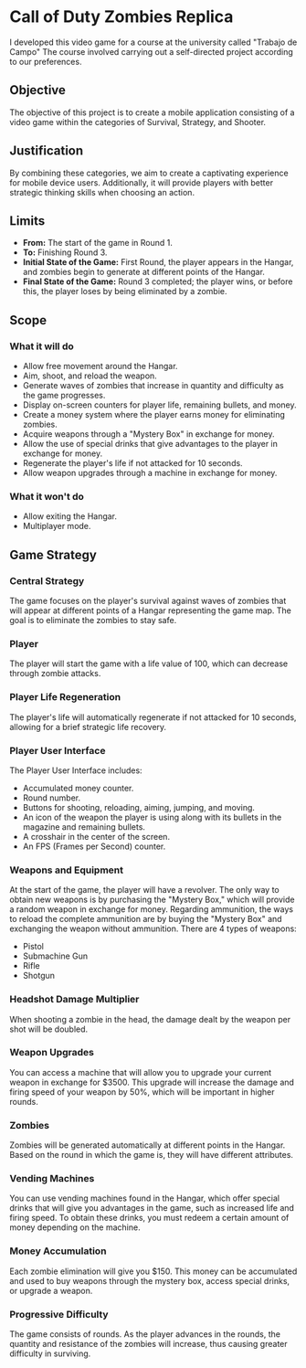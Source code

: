 # Call of Duty Zombies Replica

I developed this video game for a course at the university called "Trabajo de Campo" The course involved carrying out a self-directed project according to our preferences.

## Objective
The objective of this project is to create a mobile application consisting of a video game within the categories of Survival, Strategy, and Shooter.

## Justification
By combining these categories, we aim to create a captivating experience for mobile device users. Additionally, it will provide players with better strategic thinking skills when choosing an action.

## Limits
- **From:** The start of the game in Round 1.
- **To:** Finishing Round 3.
- **Initial State of the Game:** First Round, the player appears in the Hangar, and zombies begin to generate at different points of the Hangar.
- **Final State of the Game:** Round 3 completed; the player wins, or before this, the player loses by being eliminated by a zombie.

## Scope
### What it will do
- Allow free movement around the Hangar.
- Aim, shoot, and reload the weapon.
- Generate waves of zombies that increase in quantity and difficulty as the game progresses.
- Display on-screen counters for player life, remaining bullets, and money.
- Create a money system where the player earns money for eliminating zombies.
- Acquire weapons through a "Mystery Box" in exchange for money.
- Allow the use of special drinks that give advantages to the player in exchange for money.
- Regenerate the player's life if not attacked for 10 seconds.
- Allow weapon upgrades through a machine in exchange for money.

### What it won't do
- Allow exiting the Hangar.
- Multiplayer mode.

## Game Strategy
### Central Strategy
The game focuses on the player's survival against waves of zombies that will appear at different points of a Hangar representing the game map. The goal is to eliminate the zombies to stay safe.

### Player
The player will start the game with a life value of 100, which can decrease through zombie attacks.

### Player Life Regeneration
The player's life will automatically regenerate if not attacked for 10 seconds, allowing for a brief strategic life recovery.

### Player User Interface
The Player User Interface includes:
- Accumulated money counter.
- Round number.
- Buttons for shooting, reloading, aiming, jumping, and moving.
- An icon of the weapon the player is using along with its bullets in the magazine and remaining bullets.
- A crosshair in the center of the screen.
- An FPS (Frames per Second) counter.

### Weapons and Equipment
At the start of the game, the player will have a revolver. The only way to obtain new weapons is by purchasing the "Mystery Box," which will provide a random weapon in exchange for money. Regarding ammunition, the ways to reload the complete ammunition are by buying the "Mystery Box" and exchanging the weapon without ammunition. There are 4 types of weapons:
- Pistol
- Submachine Gun
- Rifle
- Shotgun

### Headshot Damage Multiplier
When shooting a zombie in the head, the damage dealt by the weapon per shot will be doubled.

### Weapon Upgrades
You can access a machine that will allow you to upgrade your current weapon in exchange for $3500. This upgrade will increase the damage and firing speed of your weapon by 50%, which will be important in higher rounds.

### Zombies
Zombies will be generated automatically at different points in the Hangar. Based on the round in which the game is, they will have different attributes.

### Vending Machines
You can use vending machines found in the Hangar, which offer special drinks that will give you advantages in the game, such as increased life and firing speed. To obtain these drinks, you must redeem a certain amount of money depending on the machine.

### Money Accumulation
Each zombie elimination will give you $150. This money can be accumulated and used to buy weapons through the mystery box, access special drinks, or upgrade a weapon.

### Progressive Difficulty
The game consists of rounds. As the player advances in the rounds, the quantity and resistance of the zombies will increase, thus causing greater difficulty in surviving.

